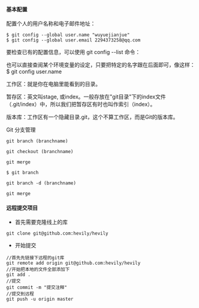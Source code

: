 #### 基本配置

配置个人的用户名称和电子邮件地址：

```
$ git config --global user.name "wuyuejianjue"
$ git config --global user.email 2294373258@qq.com
```
要检查已有的配置信息，可以使用 git config --list 命令：

也可以直接查阅某个环境变量的设定，只要把特定的名字跟在后面即可，像这样：
$ git config user.name

工作区：就是你在电脑里能看到的目录。

暂存区：英文叫stage, 或index。一般存放在"git目录"下的index文件（.git/index）中，所以我们把暂存区有时也叫作索引（index）。

版本库：工作区有一个隐藏目录.git，这个不算工作区，而是Git的版本库。

Git 分支管理
```
git branch (branchname)

git checkout (branchname)

git merge 

$ git branch

git branch -d (branchname)

git merge
```



#### 远程提交项目
- 首先需要克隆线上的库

```
git clone git@github.com:hevily/hevily
```

- 开始提交    

```
//首先先链接下远程的git库  
git remote add origin git@github.com:hevily/hevily  
//开始把本地的文件全部添加下  
git add .  
//提交  
git commit -m "提交注释"  
//提交到远程  
git push -u origin master
```
